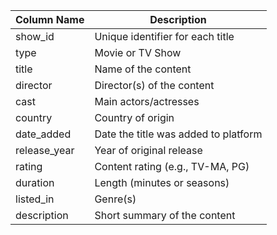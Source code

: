 
| Column Name   | Description                          |
|---------------|--------------------------------------|
| show_id       | Unique identifier for each title     |
| type          | Movie or TV Show                     |
| title         | Name of the content                  |
| director      | Director(s) of the content           |
| cast          | Main actors/actresses                |
| country       | Country of origin                    |
| date_added    | Date the title was added to platform |
| release_year  | Year of original release             |
| rating        | Content rating (e.g., TV-MA, PG)     |
| duration      | Length (minutes or seasons)          |
| listed_in     | Genre(s)                             |
| description   | Short summary of the content         |

